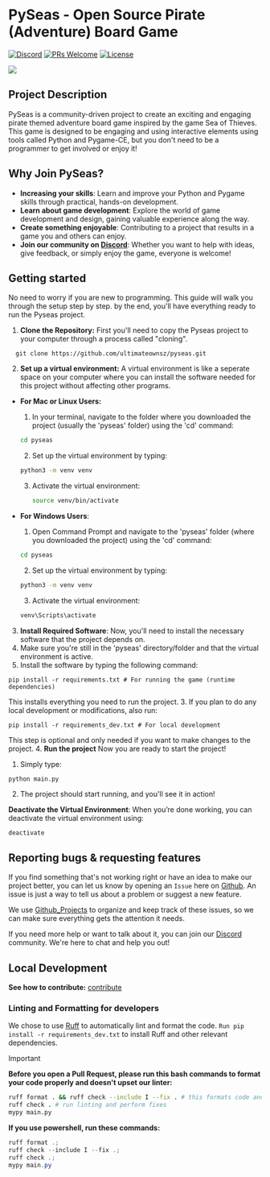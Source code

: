 # PySeas - Open Source Pirate (Adventure) Board Game

[![Discord](https://discord.com/api/guilds/1272287320934056066/widget.png)](https://discord.gg/s2P9fZbeZs)
[![PRs Welcome](https://img.shields.io/badge/PRs-welcome-brightgreen.svg?style=flat-square)](https://www.freecodecamp.org/news/how-to-make-your-first-pull-request-on-github-3/)
[![License](https://img.shields.io/github/license/ultimateownsz/pyseas)](https://github.com/ultimateownsz/PySeas/blob/main/LICENSE)

<img src="https://i.postimg.cc/NM5R3tzW/100x100-map.png" />


## Project Description

PySeas is a community-driven project to create an exciting and engaging pirate themed adventure board game inspired by the game Sea of Thieves. This game is designed to be engaging and using interactive elements using tools called Python and Pygame-CE, but you don't need to be a programmer to get involved or enjoy it!


## Why Join PySeas?

- **Increasing your skills**: Learn and improve your Python and Pygame skills through practical, hands-on development.
- **Learn about game development**: Explore the world of game development and design, gaining valuable experience along the way.
- **Create something enjoyable**: Contributing to a project that results in a game you and others can enjoy.
- **Join our community on [Discord](https://discord.gg/MZ5MHqDnGW)**: Whether you want to help with ideas, give feedback, or simply enjoy the game, everyone is welcome!


## Getting started

No need to worry if you are new to programming. This guide will walk you through the setup step by step. by the end, you'll have everything ready to run the Pyseas project.


1. **Clone the Repository:**
First you'll need to copy the Pyseas project to your computer through a process called "cloning".
```
  git clone https://github.com/ultimateownsz/pyseas.git
```

2. **Set up a virtual environment:** 
A virtual environment is like a seperate space on your computer where you can install the software needed for this project without affecting other programs.
- **For Mac or Linux Users:**
  1. In your terminal, navigate to the folder where you downloaded the project (usually the 'pyseas' folder) using the 'cd' command:
    ```bash
    cd pyseas
    ```
  2. Set up the virtual environment by typing: 
    ```bash
    python3 -m venv venv
    ```
  3. Activate the virtual environment:
     ```bash
     source venv/bin/activate
     ```

- **For Windows Users**:
    1. Open Command Prompt and navigate to the 'pyseas' folder (where you downloaded the project) using the 'cd' command:
    ```bash
    cd pyseas
    ```
    2. Set up the virtual environment by typing:
    ```bash
    python3 -m venv venv
    ```
    3. Activate the virtual environment:
    ```bash
    venv\Scripts\activate
    ```
  
3. **Install Required Software**:
Now, you'll need to install the necessary software that the project depends on.
  1. Make sure you're still in the 'pyseas' directory/folder and that the virtual environment is active.
  2. Install the software by typing the following command:
  ```
  pip install -r requirements.txt # For running the game (runtime dependencies)
  ```
This installs everything you need to run the project.
  3. If you plan to do any local development or modifications, also run:
  ```
  pip install -r requirements_dev.txt # For local development
  ```

This step is optional and only needed if you want to make changes to the project.
4. **Run the project**
Now you are ready to start the project!
  1. Simply type:
  ```
  python main.py
  ```
  2. The project should start running, and you'll see it in action!

**Deactivate the Virtual Environment**:
When you’re done working, you can deactivate the virtual environment using:
```bash
deactivate
```

## Reporting bugs & requesting features
If you find something that's not working right or have an idea to make our project better, you can let us know by opening an `Issue` here on [Github](https://github.com/ultimateownsz/PySeas/issues). An issue is just a way to tell us about a problem or suggest a new feature.

We use [Github_Projects](https://github.com/users/ultimateownsz/projects/5) to organize and keep track of these issues, so we can make sure everything gets the attention it needs.

If you need more help or want to talk about it, you can join our [Discord](https://discord.gg/MZ5MHqDnGW) community. We're here to chat and help you out!


## Local Development
**See how to contribute:** [contribute](./CONTRIBUTING.md)

### Linting and Formatting for developers
We chose to use [Ruff](https://docs.astral.sh/ruff/) to automatically lint and format the code. `Run pip install -r requirements_dev.txt` to install Ruff and other relevant dependencies.

> [!IMPORTANT]
> **Before you open a Pull Request, please run this bash commands to format your code properly and doesn't upset our linter:**
>
> 
> ```sh
> ruff format . && ruff check --include I --fix . # this formats code and sort imports
> ruff check . # run linting and perform fixes
> mypy main.py
> ```
>
> **If you use powershell, run these commands:**
>
> ```powershell
> ruff format .;
> ruff check --include I --fix .;
> ruff check .;
> mypy main.py
> ```
